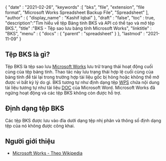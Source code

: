 {
  "date" : "2021-02-26",
  "keywords" :[ "bks", "file", "extension", "file format", "Microsoft Works Spreadsheet Backup File", "Spreadsheet" ],
  "author" : {
    "display_name" : "Kashif Iqbal"
},
  "draft" : "false",
  "toc" : true,
  "description":"Tìm hiểu về tệp Bảng tính BKS và API có thể tạo và mở tệp BKS.",
  "title" :"BKS - Tệp sao lưu bảng tính Microsoft Works",
  "linktitle" : "BKS",
  "menu" : {
    "docs" : {
      "parent" : "spreadsheet"
}
},
  "lastmod" : "2021-11-09"
}

## Tệp BKS là gì? ##

Tệp BKS là tệp sao lưu [Microsoft Works](https://en.wikipedia.org/wiki/Microsoft_Works) lưu trữ trạng thái hoạt động cuối cùng của tệp bảng tính. Thao tác này lưu trạng thái hợp lệ cuối cùng của bảng tính để tải lại trong trường hợp tài liệu gốc bị hỏng hoặc không thể mở được vì bất kỳ lý do gì. BKS tương tự như định dạng tệp [WPS](/vi/word-processing/wps/) chứa nội dung tài liệu tương tự như tài liệu [DOC](/vi/word-processing/doc/) của Microsoft Word. Microsoft Works đã ngừng hoạt động và các tệp BKS không còn được hỗ trợ.

## Định dạng tệp BKS

Các tệp BKS được lưu vào đĩa dưới dạng tệp nhị phân và thông số định dạng tệp của nó không được công khai.

## Người giới thiệu ##

* [Microsoft Works - Theo Wikipedia](https://en.wikipedia.org/wiki/Microsoft_Works)

